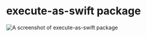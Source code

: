 # execute-as-swift package

![A screenshot of execute-as-swift package](https://cloud.githubusercontent.com/assets/529660/3209808/8fc3f462-ee8b-11e3-8108-45cccba639e1.gif)
